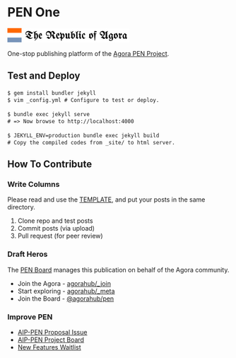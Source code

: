 # PEN One
![Agora Flag](./assets/favicon.png) ![RoA PEN](./assets/images/roa-pen1.png)

One-stop publishing platform of the [Agora PEN Project](https://github.com/agorahub/AIPs/issues/1).

## Test and Deploy

```
$ gem install bundler jekyll
$ vim _config.yml # Configure to test or deploy.

$ bundle exec jekyll serve
# => Now browse to http://localhost:4000

$ JEKYLL_ENV=production bundle exec jekyll build
# Copy the compiled codes from _site/ to html server.
```

## How To Contribute

### Write Columns

Please read and use the [TEMPLATE](./_collections/_columns/0000-00-00-column-template.md), and put your posts in the same directory.

1. Clone repo and test posts
2. Commit posts (via upload)
3. Pull request (for peer review)

### Draft Heros

The [PEN Board](https://github.com/orgs/agorahub/teams/pen) manages this publication on behalf of the Agora community.

- Join the Agora - [agorahub/_join](https://github.com/agorahub/_join)
- Start exploring - [agorahub/_meta](https://github.com/agorahub/_meta)
- Join the Board - [@agorahub/pen](https://github.com/orgs/agorahub/teams/pen)

### Improve PEN

- [AIP-PEN Proposal Issue](https://github.com/agorahub/AIPs/issues/1)
- [AIP-PEN Project Board](https://github.com/agorahub/AIPs/projects/1)
- [New Features Waitlist](https://github.com/agorahub/pen0/issues/3)

